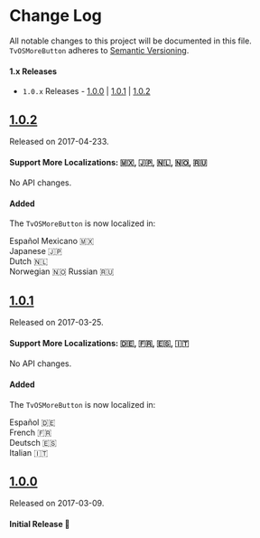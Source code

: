 # Change Log
All notable changes to this project will be documented in this file.
`TvOSMoreButton` adheres to [Semantic Versioning](http://semver.org/).

#### 1.x Releases
- `1.0.x` Releases - [1.0.0](#100) | [1.0.1](#101) | [1.0.2](#102)

## [1.0.2](https://github.com/cgoldsby/TvOSMoreButton/releases/tag/1.0.2)
Released on 2017-04-233.
#### Support More Localizations: 🇲🇽, 🇯🇵, 🇳🇱, 🇳🇴, 🇷🇺

No API changes.

#### Added

The `TvOSMoreButton` is now localized in:

Español Mexicano 🇲🇽   
Japanese 🇯🇵  
Dutch 🇳🇱  
Norwegian 🇳🇴
Russian 🇷🇺

## [1.0.1](https://github.com/cgoldsby/TvOSMoreButton/releases/tag/1.0.1)
Released on 2017-03-25.
#### Support More Localizations: 🇩🇪, 🇫🇷, 🇪🇸, 🇮🇹

No API changes.

#### Added

The `TvOSMoreButton` is now localized in:

Español 🇩🇪   
French 🇫🇷  
Deutsch 🇪🇸  
Italian 🇮🇹

## [1.0.0](https://github.com/cgoldsby/TvOSMoreButton/releases/tag/1.0.0)
Released on 2017-03-09.
#### Initial Release 🎉
